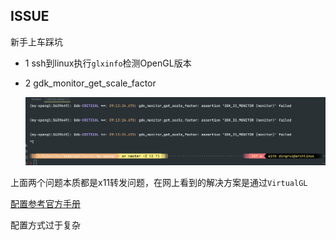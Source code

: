ISSUE
---

新手上车踩坑

- 1 ssh到linux执行`glxinfo`检测OpenGL版本

- 2 gdk_monitor_get_scale_factor

  ![](./img/1710378915.png)

上面两个问题本质都是x11转发问题，在网上看到的解决方案是通过`VirtualGL`

[配置参考官方手册](https://rawcdn.githack.com/VirtualGL/virtualgl/3.0/doc/index.html#hd006)

配置方式过于复杂